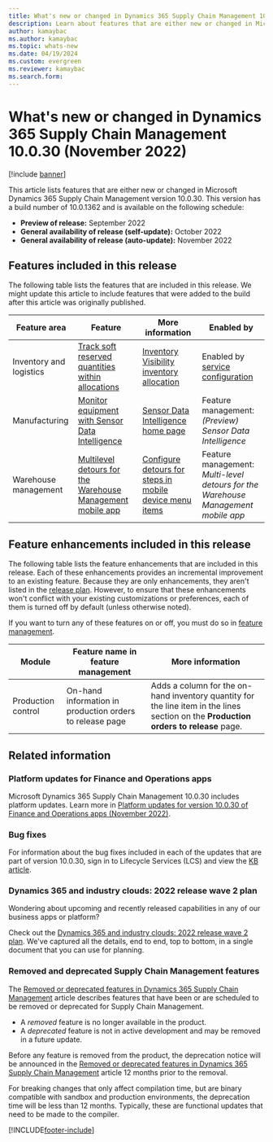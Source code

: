 ```yaml
---
title: What's new or changed in Dynamics 365 Supply Chain Management 10.0.30 (November 2022)
description: Learn about features that are either new or changed in Microsoft Dynamics 365 Supply Chain Management 10.0.30 with a table that outlines feature areas. 
author: kamaybac
ms.author: kamaybac
ms.topic: whats-new
ms.date: 04/19/2024
ms.custom: evergreen
ms.reviewer: kamaybac
ms.search.form:
---
```


# What's new or changed in Dynamics 365 Supply Chain Management 10.0.30 (November 2022)

[!include [banner](../includes/banner.md)]

This article lists features that are either new or changed in Microsoft Dynamics 365 Supply Chain Management version 10.0.30. This version has a build number of 10.0.1362 and is available on the following schedule:

- **Preview of release:** September 2022
- **General availability of release (self-update):** October 2022
- **General availability of release (auto-update):** November 2022

## Features included in this release

The following table lists the features that are included in this release. We might update this article to include features that were added to the build after this article was originally published.

| Feature area | Feature | More information | Enabled by |
|---|---|---|---|
| Inventory and logistics | [Track soft reserved quantities within allocations](/dynamics365-release-plan/2022wave2/finance-operations/dynamics365-supply-chain-management/track-soft-reserved-quantities-within-allocations) | [Inventory Visibility inventory allocation](../inventory/inventory-visibility-allocation.md) |  Enabled by [service configuration](../inventory/inventory-visibility-configuration.md) |
| Manufacturing | [Monitor equipment with Sensor Data Intelligence](/dynamics365-release-plan/2022wave2/finance-operations/dynamics365-supply-chain-management/monitor-equipment-sensor-data-intelligence) | [Sensor Data Intelligence home page](../sensor-data-intelligence/sdi-home-page.md) | Feature management:<br>*(Preview) Sensor Data Intelligence* |
| Warehouse management | [Multilevel detours for the Warehouse Management mobile app](/dynamics365-release-plan/2022wave2/finance-operations/dynamics365-supply-chain-management/multi-level-detours-warehouse-management-mobile-app) | [Configure detours for steps in mobile device menu items](../warehousing/warehouse-app-detours.md) | Feature management:<br>*Multi-level detours for the Warehouse Management mobile app* |

## Feature enhancements included in this release

The following table lists the feature enhancements that are included in this release. Each of these enhancements provides an incremental improvement to an existing feature. Because they are only enhancements, they aren't listed in the [release plan](/dynamics365-release-plan/2022wave2/finance-operations/dynamics365-supply-chain-management/planned-features). However, to ensure that these enhancements won't conflict with your existing customizations or preferences, each of them is turned off by default (unless otherwise noted).

If you want to turn any of these features on or off, you must do so in [feature management](../../fin-ops-core/fin-ops/get-started/feature-management/feature-management-overview.md).

| Module | Feature name in feature management | More information |
|---|---|---|
| Production control | On-hand information in production orders to release page | Adds a column for the on-hand inventory quantity for the line item in the lines section on the **Production orders to release** page. |

## Related information

### Platform updates for Finance and Operations apps

Microsoft Dynamics 365 Supply Chain Management 10.0.30 includes platform updates. Learn more in [Platform updates for version 10.0.30 of Finance and Operations apps (November 2022)](../../fin-ops-core/dev-itpro/get-started/whats-new-platform-updates-10-0-30.md).

### Bug fixes

For information about the bug fixes included in each of the updates that are part of version 10.0.30, sign in to Lifecycle Services (LCS) and view the [KB article](https://fix.lcs.dynamics.com/Issue/Details?bugId=745468).

### Dynamics 365 and industry clouds: 2022 release wave 2 plan

Wondering about upcoming and recently released capabilities in any of our business apps or platform?

Check out the [Dynamics 365 and industry clouds: 2022 release wave 2 plan](/dynamics365-release-plan/2022wave2/). We've captured all the details, end to end, top to bottom, in a single document that you can use for planning.

### Removed and deprecated Supply Chain Management features

The [Removed or deprecated features in Dynamics 365 Supply Chain Management](removed-deprecated-features-scm-updates.md) article describes features that have been or are scheduled to be removed or deprecated for Supply Chain Management.

- A *removed* feature is no longer available in the product.
- A *deprecated* feature is not in active development and may be removed in a future update.

Before any feature is removed from the product, the deprecation notice will be announced in the [Removed or deprecated features in Dynamics 365 Supply Chain Management](removed-deprecated-features-scm-updates.md) article 12 months prior to the removal.

For breaking changes that only affect compilation time, but are binary compatible with sandbox and production environments, the deprecation time will be less than 12 months. Typically, these are functional updates that need to be made to the compiler.

[!INCLUDE[footer-include](../../includes/footer-banner.md)]
